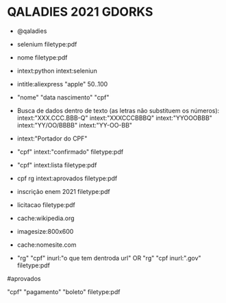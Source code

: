 QALADIES 2021 GDORKS
===============

- @qaladies

- selenium filetype:pdf

- nome filetype:pdf

- intext:python intext:seleniun 

- intitle:aliexpress "apple" $50..$100

- "nome" "data nascimento" "cpf"


- Busca de dados dentro de texto (as letras não substituem os números):
intext:"XXX.CCC.BBB-Q" 
intext:"XXXCCCBBBQ" 
intext:"YYOOOBBB" 
intext:"YY/OO/BBBB" 
intext:"YY-OO-BB" 


- intext:"Portador do CPF"


- "cpf" intext:"confirmado" filetype:pdf


- "cpf" intext:lista filetype:pdf

- cpf  rg intext:aprovados filetype:pdf

- inscrição enem 2021 filetype:pdf

- licitacao filetype:pdf

- cache:wikipedia.org

- imagesize:800x600

- cache:nomesite.com

- "rg" "cpf"  inurl:"o que tem dentroda url" OR "rg" "cpf inurl:".gov" filetype:pdf

#aprovados

"cpf"  "pagamento" "boleto" filetype:pdf
